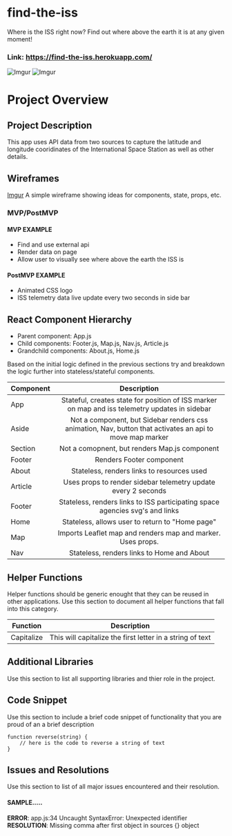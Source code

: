 # find-the-iss
Where is the ISS right now? Find out where above the earth it is at any given moment!

### Link: https://find-the-iss.herokuapp.com/

![Imgur](https://i.imgur.com/P602IGO.png)
![Imgur](https://i.imgur.com/oqQ8BEJ.png)


# Project Overview

## Project Description
This app uses API data from two sources to capture the latitude and longitude cooridinates of the International Space Station as well as other details. 

## Wireframes

[Imgur](https://i.imgur.com/0yy58Zt.jpg)
A simple wireframe showing ideas for components, state, props, etc.

### MVP/PostMVP 

 
#### MVP EXAMPLE
- Find and use external api 
- Render data on page 
- Allow user to visually see where above the earth the ISS is

#### PostMVP EXAMPLE
- Animated CSS logo
- ISS telemetry data live update every two seconds in side bar

## React Component Hierarchy
- Parent component: App.js
- Child components:  Footer.js, Map.js, Nav.js, Article.js
- Grandchild components: About.js, Home.js


Based on the initial logic defined in the previous sections try and breakdown the logic further into stateless/stateful components. 

| Component | Description | 
| --- | :---: |  
| App | Stateful, creates state for position of ISS marker on map and iss telemetry updates in sidebar | 
| Aside | Not a component, but Sidebar renders css animation, Nav, button that activates an api to move map marker | 
| Section | Not a comopnent, but renders Map.js component |
| Footer | Renders Footer component |
| About | Stateless, renders links to resources used |
| Article | Uses props to render sidebar telemetry update every 2 seconds |
| Footer | Stateless, renders links to ISS participating space agencies svg's and links |
| Home | Stateless, allows user to return to "Home page" |
| Map | Imports Leaflet map and renders map and marker. Uses props. |
| Nav | Stateless, renders links to Home and About |


## Helper Functions
Helper functions should be generic enought that they can be reused in other applications. Use this section to document all helper functions that fall into this category.

| Function | Description | 
| --- | :---: |  
| Capitalize | This will capitalize the first letter in a string of text | 

## Additional Libraries
 Use this section to list all supporting libraries and thier role in the project. 

## Code Snippet

Use this section to include a brief code snippet of functionality that you are proud of an a brief description  

```
function reverse(string) {
	// here is the code to reverse a string of text
}
```

## Issues and Resolutions
 Use this section to list of all major issues encountered and their resolution.

#### SAMPLE.....
**ERROR**: app.js:34 Uncaught SyntaxError: Unexpected identifier                                
**RESOLUTION**: Missing comma after first object in sources {} object
